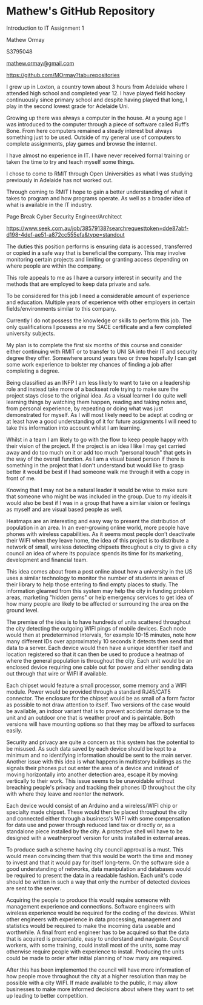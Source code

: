 # Mathew's GitHub Repository

Introduction to IT Assignment 1 

Mathew Ormay 

S3795048 

mathew.ormay@gmail.com 

https://github.com/MOrmay?tab=repositories 

I grew up in Loxton, a country town about 3 hours from Adelaide where I attended high school and completed year 12. I have played field hockey continuously since primary school and despite having played that long, I play in the second lowest grade for Adelaide Uni.
 

Growing up there was always a computer in the house. At a young age I was introduced to the computer through a piece of software called Ruff’s Bone. From here computers remained a steady interest but always something just to be used. Outside of my general use of computers to complete assignments, play games and browse the internet.

I have almost no experience in IT. I have never received formal training or taken the time to try and teach myself some things. 

I chose to come to RMIT through Open Universities as what I was studying previously in Adelaide has not worked out.  

Through coming to RMIT I hope to gain a better understanding of what it takes to program and how programs operate. As well as a broader idea of what is available in the IT industry. 

Page Break
Cyber Security Engineer/Architect 

https://www.seek.com.au/job/38579138?searchrequesttoken=dde87abf-d198-4def-ae51-a872cc555efa&type=standout 

The duties this position performs is ensuring data is accessed, transferred or copied in a safe way that is beneficial the company. This may involve monitoring certain projects and limiting or granting access depending on where people are within the company. 

This role appeals to me as I have a cursory interest in security and the methods that are employed to keep data private and safe. 

To be considered for this job I need a considerable amount of experience and education. Multiple years of experience with other employers in certain fields/environments similar to this company.  

Currently I do not possess the knowledge or skills to perform this job. The only qualifications I possess are my SACE certificate and a few completed university subjects. 

My plan is to complete the first six months of this course and consider either continuing with RMIT or to transfer to UNI SA into their IT and security degree they offer. Somewhere around years two or three hopefully I can get some work experience to bolster my chances of finding a job after completing a degree.
 
Being classified as an INFP I am less likely to want to take on a leadership role and instead take more of a backseat role trying to make sure the project stays close to the original idea. As a visual learner I do quite well learning things by watching them happen, reading and taking notes and, from personal experience, by repeating or doing what was just demonstrated for myself. As I will most likely need to be adept at coding or at least have a good understanding of it for future assignments I will need to take this information into account whilst I am learning. 

Whilst in a team I am likely to go with the flow to keep people happy with their vision of the project. If the project is an idea I like I may get carried away and do too much on it or add too much "personal touch" that gets in the way of the overall function. As I am a visual based person if there is something in the project that I don't understand but would like to grasp better it would be best if I had someone walk me through it with a copy in front of me. 

Knowing that I may not be a natural leader it would be wise to make sure that someone who might be was included in the group. Due to my ideals it would also be best if I was in a group that have a similar vision or feelings as myself and are visual based people as well. 

Heatmaps are an interesting and easy way to present the distribution of population in an area. In an ever-growing online world, more people have phones with wireless capabilities. As it seems most people don’t deactivate their WIFI when they leave home, the idea of this project is to distribute a network of small, wireless detecting chipsets throughout a city to give a city council an idea of where its populace spends its time for its marketing, development and financial team. 

This idea comes about from a post online about how a university in the US uses a similar technology to monitor the number of students in areas of their library to help those entering to find empty places to study. The information gleamed from this system may help the city in funding problem areas, marketing "hidden gems" or help emergency services to get idea of how many people are likely to be affected or surrounding the area on the ground level. 

The premise of the idea is to have hundreds of units scattered throughout the city detecting the outgoing WIFI pings of mobile devices. Each node would then at predetermined intervals, for example 10-15 minutes, note how many different IDs over approximately 10 seconds it detects then send that data to a server. Each device would then have a unique identifier itself and location registered so that it can then be used to produce a heatmap of where the general population is throughout the city. Each unit would be an enclosed device requiring one cable out for power and either sending data out through that wire or WIFI if available. 

Each chipset would feature a small processor, some memory and a WIFI module. Power would be provided through a standard RJ45/CAT5 connector. The enclosure for the chipset would be as small of a form factor as possible to not draw attention to itself. Two versions of the case would be available, an indoor variant that is to prevent accidental damage to the unit and an outdoor one that is weather proof and is paintable. Both versions will have mounting options so that they may be affixed to surfaces easily. 

Security and privacy are quite a concern as this system has the potential to be misused. As such data saved by each device should be kept to a minimum and no identifying information should be sent to the main server. Another issue with this idea is what happens in multistory buildings as the signals their phones put out enter the area of a device and instead of moving horizontally into another detection area, escape it by moving vertically to their work. This issue seems to be unavoidable without breaching people's privacy and tracking their phones ID throughout the city with where they leave and reenter the network.  

Each device would consist of an Arduino and a wireless/WIFI chip or specialty made chipset. These would then be placed throughout the city and connected either through a business's WIFI with some compensation for data use and power through reduced land tax or directly or, as a standalone piece installed by the city. A protective shell will have to be designed with a weatherproof version for units installed in external areas.  

To produce such a scheme having city council approval is a must. This would mean convincing them that this would be worth the time and money to invest and that it would pay for itself long-term. On the software side a good understanding of networks, data manipulation and databases would be required to present the data in a readable fashion. Each unit's code should be written in such a way that only the number of detected devices are sent to the server. 

Acquiring the people to produce this would require someone with management experience and connections. Software engineers with wireless experience would be required for the coding of the devices. Whilst other engineers with experience in data processing, management and statistics would be required to make the incoming data useable and worthwhile. A final front end engineer has to be acquired so that the data that is acquired is presentable, easy to understand and navigate. Council workers, with some training, could install most of the units, some may otherwise require people with experience to install. Producing the units could be made to order after initial planning of how many are required.  

After this has been implemented the council will have more information of how people move throughout the city at a higher resolution than may be possible with a city WIFI. If made available to the public, it may allow businesses to make more informed decisions about where they want to set up leading to better competition. 

